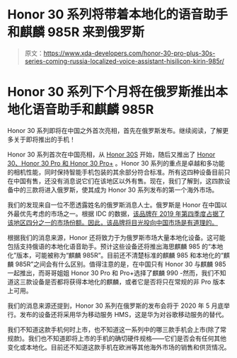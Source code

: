 # Honor 30 系列将带着本地化的语音助手和麒麟 985R 来到俄罗斯

> 原文：<https://www.xda-developers.com/honor-30-pro-plus-30s-series-coming-russia-localized-voice-assistant-hisilicon-kirin-985r/>

# Honor 30 系列下个月将在俄罗斯推出本地化语音助手和麒麟 985R

Honor 30 系列即将在中国之外首次亮相，首先在俄罗斯发布。继续阅读，了解更多关于即将推出的手机！

Honor 30 系列首次在中国亮相，从 [Honor 30S](https://www.xda-developers.com/honor-30s-kirin-820-5g-64mp/) 开始，随后又推出了 [Honor 30、Honor 30 Pro 和 Honor 30 Pro+](https://www.xda-developers.com/honor-30-pro-plus-china-launch/) 。Honor 30 系列的重点是卓越和多功能的相机性能，同时保持智能手机包装的其余部分符合标准。所有这四种设备目前只在中国有售，还没有消息说它们在该地区以外有售。现在，我们了解到，这四款设备中的三款将进入俄罗斯，使其成为 Honor 30 系列发布的第一个海外市场。

我们的发现来自一位不愿透露姓名的俄罗斯消息人士。俄罗斯是 Honor 在中国以外最优先考虑的市场之一。根据 IDC 的数据，[该品牌在 2019 年第四季度占据了该地区四分之一的市场份额。因此，该品牌将目光投向中国市场是有道理的。](https://www.idc.com/getdoc.jsp?containerId=prEUR246048620)

根据我们的消息来源，Honor 还将致力于为俄罗斯市场大量本地化设备。这可能包括支持俄语的本地化语音助手。预计这些设备还将推出海思麒麟 985 的“本地化”版本，可能被称为“麒麟 985R”。目前还不清楚标准的麒麟 985 和本地化的“麒麟 985R”之间会有什么区别。值得注意的是，在中国只有 Honor 30 与麒麟 985 一起推出，而哥哥姐姐 Honor 30 Pro 和 Pro+选择了麒麟 990 -然而，我们不知道这三款设备是否都将获得本地化的麒麟，或者它是否将只在常规的非 Pro 版本上可用。

我们的消息来源还提到，Honor 30 系列在俄罗斯的发布会将于 2020 年 5 月底举行。发布的设备还将采用华为移动服务 HMS，这是华为对谷歌移动服务的替代。

我们不知道这款手机何时上市，也不知道这一系列中的哪三款手机会上市(除了常规款)。我们也不知道即将上市的手机的确切硬件规格——它们是否会有任何其他变化或本地化。目前还不知道这款手机在欧洲等其他海外市场的销售和供货情况。